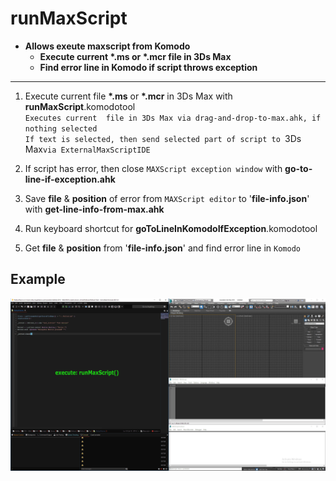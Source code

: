 # runMaxScript  
* __Allows exeute maxscript from Komodo__  
	* __Execute current __*.ms__ or __*.mcr__  file in 3Ds Max__  
	* __Find error line in Komodo if script throws exception__  

------------------------------------------------------------------------------------  
1. Execute current file __*.ms__ or __*.mcr__ in 3Ds Max with __runMaxScript__.komodotool  
	`Executes current  file in 3Ds Max via drag-and-drop-to-max.ahk, if nothing selected`  
	`If text is selected, then send selected part of script to `3Ds Max` via ExternalMaxScriptIDE `  


2. If script has error, then close `MAXScript exception window` with __go-to-line-if-exception.ahk__  
3. Save __file__ & __position__ of error from  `MAXScript editor` to '__file-info.json__' with __get-line-info-from-max.ahk__  

4. Run keyboard shortcut for __goToLineInKomodoIfException__.komodotool  

5. Get __file__ & __position__ from '__file-info.json__'  and find error line in `Komodo`  

## Example  
[![runMaxScript](documentation/runMaxScript.gif)](documentation/runMaxScript.gif?raw=true)  